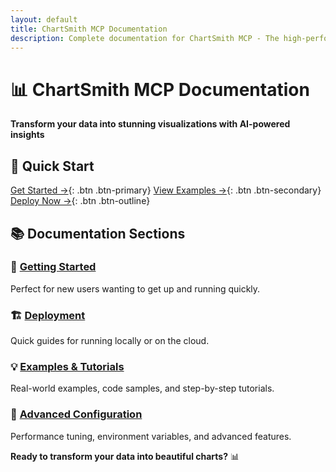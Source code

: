 ```yaml
---
layout: default
title: ChartSmith MCP Documentation
description: Complete documentation for ChartSmith MCP - The high-performance chart generation server
---
```


# 📊 ChartSmith MCP Documentation

**Transform your data into stunning visualizations with AI-powered insights**

## 🚀 Quick Start

[Get Started →](getting-started/installation.md){: .btn .btn-primary}
[View Examples →](examples/chart-gallery.md){: .btn .btn-secondary}
[Deploy Now →](deployment/README.md){: .btn .btn-outline}

## 📚 Documentation Sections

### 🚀 [Getting Started](getting-started/)
Perfect for new users wanting to get up and running quickly.

### 🏗️ [Deployment](deployment/)
Quick guides for running locally or on the cloud.

### 💡 [Examples & Tutorials](examples/)
Real-world examples, code samples, and step-by-step tutorials.

### 🔧 [Advanced Configuration](advanced/)
Performance tuning, environment variables, and advanced features.

**Ready to transform your data into beautiful charts?** 📊
